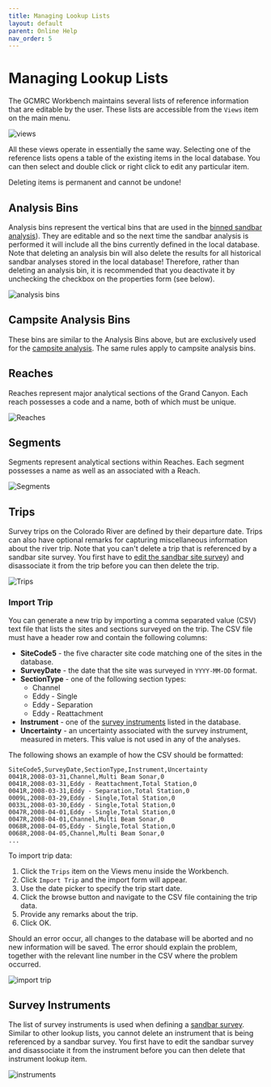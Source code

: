 ```yaml
---
title: Managing Lookup Lists
layout: default
parent: Online Help
nav_order: 5
---
```


# Managing Lookup Lists

The GCMRC Workbench maintains several lists of reference information that are editable by the user. These lists are accessible from the `Views` item on the main menu.

![views](/images/views/views.png)

All these views operate in essentially the same way. Selecting one of the reference lists opens a table of the existing items in the local database. You can then select and double click or right click to edit any particular item. 

Deleting items is permanent and cannot be undone!

## Analysis Bins

Analysis bins represent the vertical bins that are used in the [binned sandbar analysis](/Technical_Reference/sandbar_analysis_intro.html#6-binned-analysis)). They are editable and so the next time the sandbar analysis is performed it will include all the bins currently defined in the local database. Note that deleting an analysis bin will also delete the results for all historical sandbar analyses stored in the local database! Therefore, rather than deleting an analysis bin, it is recommended that you deactivate it by unchecking the checkbox on the properties form (see below).

![analysis bins](/images/views/analysis_bins.png)

## Campsite Analysis Bins

These bins are similar to the Analysis Bins above, but are exclusively used for the [campsite analysis](/Technical_Reference/sandbar_analysis_intro.html#7-campsite-analysis). The same rules apply to campsite analysis bins.

## Reaches

Reaches represent major analytical sections of the Grand Canyon. Each reach possesses a code and a name, both of which must be unique.

![Reaches](/images/views/reaches.png)

## Segments

Segments represent analytical sections within Reaches. Each segment possesses a name as well as an associated with a Reach.

![Segments](/images/views/reaches.png)

## Trips

Survey trips on the Colorado River are defined by their departure date. Trips can also have optional remarks for capturing miscellaneous information about the river trip. Note that you can't delete a trip that is referenced by a sandbar site survey. You first have to [edit the sandbar site survey](/Online_Help/Sandbars/sandbar_surveys.html)) and disassociate it from the trip before you can then delete the trip.

![Trips](/images/views/trips.png)

### Import Trip

You can generate a new trip by importing a comma separated value (CSV) text file that lists the sites and sections surveyed on the trip. The CSV file must have a header row and contain the following columns:

- **SiteCode5** - the five character site code matching one of the sites in the database.
- **SurveyDate** - the date that the site was surveyed in `YYYY-MM-DD` format.
- **SectionType** - one of the following section types:
   - Channel
   - Eddy - Single
   - Eddy - Separation
   - Eddy - Reattachment
- **Instrument** - one of the [survey instruments](#survey-instruments) listed in the database.
- **Uncertainty** - an uncertainty associated with the survey instrument, measured in meters. This value is not used in any of the analyses.

The following shows an example of how the CSV should be formatted:

```
SiteCode5,SurveyDate,SectionType,Instrument,Uncertainty
0041R,2008-03-31,Channel,Multi Beam Sonar,0
0041R,2008-03-31,Eddy - Reattachment,Total Station,0
0041R,2008-03-31,Eddy - Separation,Total Station,0
0009L,2008-03-29,Eddy - Single,Total Station,0
0033L,2008-03-30,Eddy - Single,Total Station,0
0047R,2008-04-01,Eddy - Single,Total Station,0
0047R,2008-04-01,Channel,Multi Beam Sonar,0
0068R,2008-04-05,Eddy - Single,Total Station,0
0068R,2008-04-05,Channel,Multi Beam Sonar,0
...
```

To import trip data:

1. Click the `Trips` item on the Views menu inside the Workbench.
1. Click `Import Trip` and the import form will appear.
2. Use the date picker to specify the trip start date.
3. Click the browse button and navigate to the CSV file containing the trip data.
4. Provide any remarks about the trip.
5. Click OK.

Should an error occur, all changes to the database will be aborted and no new information will be saved. The error should explain the problem, together with the relevant line number in the CSV where the problem occurred.

![import trip](/images/views/import_trip.png)

## Survey Instruments

The list of survey instruments is used when defining a [sandbar survey](/Online_Help/Sandbars/sandbar_surveys). Similar to other lookup lists, you cannot delete an instrument that is being referenced by a sandbar survey. You first have to edit the sandbar survey and disassociate it from the instrument before you can then delete that instrument lookup item.

![instruments](/images/views/instruments.png)